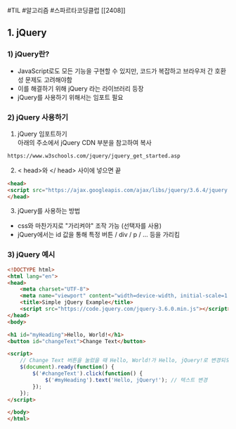 #TIL #알고리즘 #스파르타코딩클럽 [[2408]]

## 1. jQuery

### 1) jQuery란?

- JavaScript로도 모든 기능을 구현할 수 있지만, 코드가 복잡하고 브라우저 간 호환성 문제도 고려해야함
- 이를 해결하기 위해 jQuery 라는 라이브러리 등장
- jQuery를 사용하기 위해서는 임포트 필요

### 2) jQuery 사용하기

1. jQuery 임포트하기  
    아래의 주소에서 jQuery CDN 부분을 참고하여 복사

```html
https://www.w3schools.com/jquery/jquery_get_started.asp
```

2. < head>와 </ head> 사이에 넣으면 끝

```html
<head>
<script src="https://ajax.googleapis.com/ajax/libs/jquery/3.6.4/jquery.min.js"></script>
</head>
```

3. jQuery를 사용하는 방법

- css와 마찬가지로 "가리켜야" 조작 가능 (선택자를 사용)
- jQuery에서는 id 값을 통해 특정 버튼 / div / p / ... 등을 가리킴

### 3) jQuery 예시

```html
<!DOCTYPE html>
<html lang="en">
<head>
    <meta charset="UTF-8">
    <meta name="viewport" content="width=device-width, initial-scale=1.0">
    <title>Simple jQuery Example</title>
    <script src="https://code.jquery.com/jquery-3.6.0.min.js"></script> // jQuery 임포트
</head>
<body>

<h1 id="myHeading">Hello, World!</h1>
<button id="changeText">Change Text</button>

<script>
  	// Change Text 버튼을 눌렀을 때 Hello, World!가 Hello, jQuery!로 변경되도록 하는 함수
    $(document).ready(function() {
        $('#changeText').click(function() {
            $('#myHeading').text('Hello, jQuery!'); // 텍스트 변경
        });
    });
</script>

</body>
</html>
```